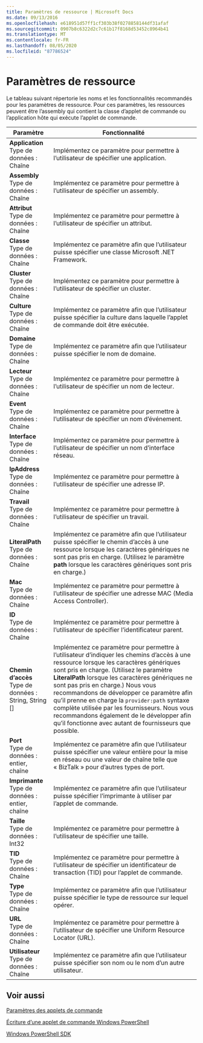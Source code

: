 ```yaml
---
title: Paramètres de ressource | Microsoft Docs
ms.date: 09/13/2016
ms.openlocfilehash: e618951d57ff1cf303b38f0278858144df31afaf
ms.sourcegitcommit: 0907b8c6322d2c7c61b17f8168d53452c8964b41
ms.translationtype: MT
ms.contentlocale: fr-FR
ms.lasthandoff: 08/05/2020
ms.locfileid: "87786524"
---
```

# <a name="resource-parameters"></a>Paramètres de ressource

Le tableau suivant répertorie les noms et les fonctionnalités recommandés pour les paramètres de ressource. Pour ces paramètres, les ressources peuvent être l’assembly qui contient la classe d’applet de commande ou l’application hôte qui exécute l’applet de commande.

|Paramètre|Fonctionnalité|
|---|---|
|**Application**<br>Type de données : Chaîne|Implémentez ce paramètre pour permettre à l’utilisateur de spécifier une application.|
|**Assembly**<br>Type de données : Chaîne|Implémentez ce paramètre pour permettre à l’utilisateur de spécifier un assembly.|
|**Attribut**<br>Type de données : Chaîne|Implémentez ce paramètre pour permettre à l’utilisateur de spécifier un attribut.|
|**Classe**<br>Type de données : Chaîne|Implémentez ce paramètre afin que l’utilisateur puisse spécifier une classe Microsoft .NET Framework.|
|**Cluster**<br>Type de données : Chaîne|Implémentez ce paramètre pour permettre à l’utilisateur de spécifier un cluster.|
|**Culture**<br>Type de données : Chaîne|Implémentez ce paramètre afin que l’utilisateur puisse spécifier la culture dans laquelle l’applet de commande doit être exécutée.|
|**Domaine**<br>Type de données : Chaîne|Implémentez ce paramètre afin que l’utilisateur puisse spécifier le nom de domaine.|
|**Lecteur**<br>Type de données : Chaîne|Implémentez ce paramètre pour permettre à l’utilisateur de spécifier un nom de lecteur.|
|**Event**<br>Type de données : Chaîne|Implémentez ce paramètre pour permettre à l’utilisateur de spécifier un nom d’événement.|
|**Interface**<br>Type de données : Chaîne|Implémentez ce paramètre pour permettre à l’utilisateur de spécifier un nom d’interface réseau.|
|**IpAddress**<br>Type de données : Chaîne|Implémentez ce paramètre pour permettre à l’utilisateur de spécifier une adresse IP.|
|**Travail**<br>Type de données : Chaîne|Implémentez ce paramètre pour permettre à l’utilisateur de spécifier un travail.|
|**LiteralPath**<br>Type de données : Chaîne|Implémentez ce paramètre afin que l’utilisateur puisse spécifier le chemin d’accès à une ressource lorsque les caractères génériques ne sont pas pris en charge. (Utilisez le paramètre **path** lorsque les caractères génériques sont pris en charge.)|
|**Mac**<br>Type de données : Chaîne|Implémentez ce paramètre pour permettre à l’utilisateur de spécifier une adresse MAC (Media Access Controller).|
|**ID**<br>Type de données : Chaîne|Implémentez ce paramètre pour permettre à l’utilisateur de spécifier l’identificateur parent.|
|**Chemin d’accès**<br>Type de données : String, String []|Implémentez ce paramètre pour permettre à l’utilisateur d’indiquer les chemins d’accès à une ressource lorsque les caractères génériques sont pris en charge. (Utilisez le paramètre **LiteralPath** lorsque les caractères génériques ne sont pas pris en charge.) Nous vous recommandons de développer ce paramètre afin qu’il prenne en charge la `provider:path` syntaxe complète utilisée par les fournisseurs. Nous vous recommandons également de le développer afin qu’il fonctionne avec autant de fournisseurs que possible.|
|**Port**<br>Type de données : entier, chaîne|Implémentez ce paramètre afin que l’utilisateur puisse spécifier une valeur entière pour la mise en réseau ou une valeur de chaîne telle que « BizTalk » pour d’autres types de port.|
|**Imprimante**<br>Type de données : entier, chaîne|Implémentez ce paramètre afin que l’utilisateur puisse spécifier l’imprimante à utiliser par l’applet de commande.|
|**Taille**<br>Type de données : Int32|Implémentez ce paramètre pour permettre à l’utilisateur de spécifier une taille.|
|**TID**<br>Type de données : Chaîne|Implémentez ce paramètre pour permettre à l’utilisateur de spécifier un identificateur de transaction (TID) pour l’applet de commande.|
|**Type**<br>Type de données : Chaîne|Implémentez ce paramètre afin que l’utilisateur puisse spécifier le type de ressource sur lequel opérer.|
|**URL**<br>Type de données : Chaîne|Implémentez ce paramètre pour permettre à l’utilisateur de spécifier une Uniform Resource Locator (URL).|
|**Utilisateur**<br>Type de données : Chaîne|Implémentez ce paramètre afin que l’utilisateur puisse spécifier son nom ou le nom d’un autre utilisateur.|

## <a name="see-also"></a>Voir aussi

[Paramètres des applets de commande](./cmdlet-parameters.md)

[Écriture d’une applet de commande Windows PowerShell](./writing-a-windows-powershell-cmdlet.md)

[Windows PowerShell SDK](../windows-powershell-reference.md)
